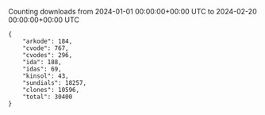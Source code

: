 
Counting downloads from 2024-01-01 00:00:00+00:00 UTC to 2024-02-20 00:00:00+00:00 UTC

```
{
    "arkode": 184,
    "cvode": 767,
    "cvodes": 296,
    "ida": 188,
    "idas": 69,
    "kinsol": 43,
    "sundials": 18257,
    "clones": 10596,
    "total": 30400
}
```

